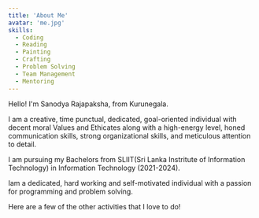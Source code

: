 ```yaml
---
title: 'About Me'
avatar: 'me.jpg'
skills:
  - Coding
  - Reading
  - Painting
  - Crafting
  - Problem Solving
  - Team Management
  - Mentoring
---
```


Hello! I'm Sanodya Rajapaksha, from Kurunegala.

I am a creative, time punctual, dedicated, goal-oriented individual with decent moral Values and Ethicates along with a high-energy level, honed communication skills, strong organizational skills, and meticulous attention to detail.

I am pursuing my Bachelors from SLIIT(Sri Lanka Instritute of Information Technology) in Information Technology (2021-2024).

Iam a dedicated, hard working and self-motivated individual with a passion for programming and problem solving.

<!-- I am a member of [Developer Student Club - SVVV](https://dsc.community.dev/shri-vaishnav-vidyapeeth-vishwavidyalaya/) and have also been awarded 75% Merit Scholarship(Top 10%) by my college. -->

Here are a few of the other activities that I love to do!

